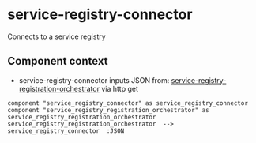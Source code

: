 
# service-registry-connector

Connects to a service registry

## Component context

* service-registry-connector inputs JSON from: [service-registry-registration-orchestrator](./service-registry-registration-orchestrator.md) via http get



``` plantuml
component "service_registry_connector" as service_registry_connector
component "service_registry_registration_orchestrator" as service_registry_registration_orchestrator
service_registry_registration_orchestrator  -->  service_registry_connector  :JSON

```